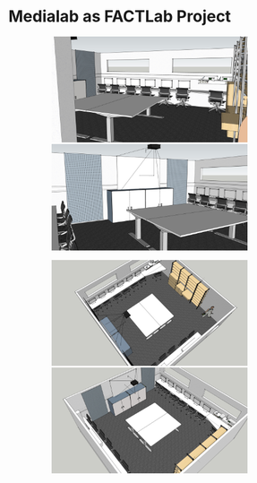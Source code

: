 # Medialab as FACTLab Project

<p align="center">
  <img src="media-lab_FACTLAB_2_1.jpg" width="350"/>
  <img src="media-lab_FACTLAB_2_2.jpg" width="350"/>
</p>
<p align="center">
  <img src="media-lab_FACTLAB_2_3.jpg" width="350"/>
  <img src="media-lab_FACTLAB_3.jpg" width="350"/>
</p>
